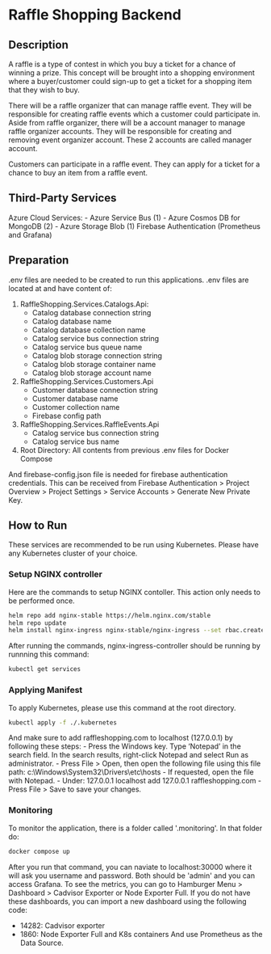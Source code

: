 # Raffle Shopping Backend

## Description
A raffle is a type of contest in which you buy a ticket for a chance of winning a prize. This concept will be brought into a shopping environment where a buyer/customer could sign-up to get a ticket for a shopping item that they wish to buy.

There will be a raffle organizer that can manage raffle event. They will be responsible for creating raffle events which a customer could participate in. Aside from raffle organizer, there will be a account manager to manage raffle organizer accounts. They will be responsible for creating and removing event organizer account. These 2 accounts are called manager account.

Customers can participate in a raffle event. They can apply for a ticket for a chance to buy an item from a raffle event.

## Third-Party Services
Azure Cloud Services:
    - Azure Service Bus (1)
    - Azure Cosmos DB for MongoDB (2)
    - Azure Storage Blob (1)
Firebase Authentication
(Prometheus and Grafana)

## Preparation
.env files are needed to be created to run this applications. .env files are located at and have content of:
1. RaffleShopping.Services.Catalogs.Api:
    - Catalog database connection string
    - Catalog database name
    - Catalog database collection name
    - Catalog service bus connection string
    - Catalog service bus queue name
    - Catalog blob storage connection string
    - Catalog blob storage container name
    - Catalog blob storage account name
2. RaffleShopping.Services.Customers.Api
    - Customer database connection string
    - Customer database name
    - Customer collection name
    - Firebase config path
3. RaffleShopping.Services.RaffleEvents.Api
    - Catalog service bus connection string
    - Catalog service bus name
4. Root Directory: All contents from previous .env files for Docker Compose

And firebase-config.json file is needed for firebase authentication credentials. This can be received from Firebase Authentication > Project Overview > Project Settings > Service Accounts > Generate New Private Key.

## How to Run
These services are recommended to be run using Kubernetes. Please have any Kubernetes cluster of your choice.

### Setup NGINX controller
Here are the commands to setup NGINX contoller. This action only needs to be performed once.
```bash
helm repo add nginx-stable https://helm.nginx.com/stable
helm repo update
helm install nginx-ingress nginx-stable/nginx-ingress --set rbac.create=true
```
After running the commands, nginx-ingress-controller should be running by runnning this command:
```bash
kubectl get services
```

### Applying Manifest
To apply Kubernetes, please use this command at the root directory.
```bash
kubectl apply -f ./.kubernetes
```
And make sure to add raffleshopping.com to localhost (127.0.0.1) by following these steps:
    - Press the Windows key. Type ‘Notepad’ in the search field. In the search results, right-click Notepad and select Run as administrator.
    - Press File > Open, then open the following file using this file path: c:\Windows\System32\Drivers\etc\hosts
    - If requested, open the file with Notepad.
    - Under: 127.0.0.1 localhost add 127.0.0.1 raffleshopping.com
    - Press File > Save to save your changes.

### Monitoring
To monitor the application, there is a folder called '.monitoring'. In that folder do:
```bash
docker compose up
```
After you run that command, you can naviate to localhost:30000 where it will ask you username and password. Both should be 'admin' and you can access Grafana.
To see the metrics, you can go to Hamburger Menu > Dashboard > Cadvisor Exporter or Node Exporter Full. If you do not have these dashboards, you can import a new dashboard using the following code:
- 14282: Cadvisor exporter
- 1860: Node Exporter Full and K8s containers
And use Prometheus as the Data Source.
